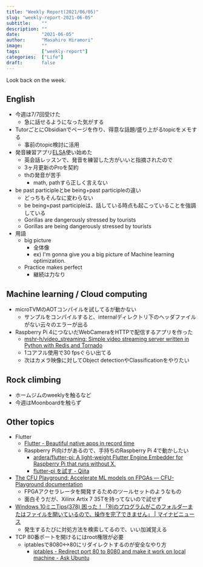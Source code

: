```yaml
---
title: "Weekly Report(2021/06/05)"
slug: "weekly-report-2021-06-05"
subtitle:    ""
description: ""
date:        "2021-06-05"
author:      "Masahiro Hiramori"
image:       ""
tags:        ["weekly-report"]
categories:  ["Life"]
draft:       false
---
```


Look back on the week.

## English

- 今週は7/7回受けた
    - 急に話せるようになった気がする
- TutorごとにObsidianでページを作り、得意な話題/盛り上がるtopicをメモする
    - 事前のtopic検討に活用
- 発音練習アプリ[ELSA](https://elsaspeak.com/en/)使い始めた
    - 英会話レッスンで、発音を練習した方がいいと指摘されたので
    - 3ヶ月更新のProを契約
    - thの発音が苦手
        - math, pathすら正しく言えない
- be past participleとbe being+past participleの違い
    - どっちもそんなに変わらない
    - be being+past participleは、話している時点も起こっていることを強調している
    - Gorillas are dangerously stressed by tourists
    - Gorillas are being dangerously stressed by tourists
- 用語
    - big picture
        - 全体像
        - ex) I'm gonna give you a big picture of Machine learning optimization.
    - Practice makes perfect
        - 継続は力なり

## Machine learning / Cloud computing

- microTVMのAOTコンパイルを試してるが動かない
    - サンプルをコンパイルすると、internalディレクトリ下のヘッダファイルがない云々のエラーが出る
- Raspberry Pi 4につないだWebCameraをHTTPで配信するアプリを作った
    - [mshr-h/video_streaming: Simple video streaming server written in Python with Redis and Tornado](https://github.com/mshr-h/video_streaming)
    - 1コアフル使用で30 fpsぐらい出てる
    - 次はカメラ映像に対してObject detectionやClassificationをやりたい

## Rock climbing

- ホームジムのweeklyを触るなど
- 今週はMoonboardを触らず

## Other topics

- Flutter
    - [Flutter - Beautiful native apps in record time](https://flutter.dev/)
    - Raspberry Pi向けがあるので、手持ちのRaspberry Pi 4で動かしたい
        - [ardera/flutter-pi: A light-weight Flutter Engine Embedder for Raspberry Pi that runs without X.](https://github.com/ardera/flutter-pi)
        - [flutter-pi を試す - Qiita](https://qiita.com/nanbuwks/items/bd30c7943094e7368a9b)
- [The CFU Playground: Accelerate ML models on FPGAs — CFU-Playground documentation](https://cfu-playground.readthedocs.io/en/latest/)
    - FPGAアクセラレータを開発するためのツールセットのようなもの
    - 面白そうだが、Xilinx Artix 7 35Tを持ってないので試せず
- [Windows 10ミニTips(378) 困った！「別のプログラムがこのフォルダーまたはファイルを開いているので、操作を完了できません」 | マイナビニュース](https://news.mynavi.jp/article/win10tips-378/)
    - 発生するたびに対処方法を検索してるので、いい加減覚える
- TCP 80番ポートを開けるにはroot権限が必要
    - iptablesで8080<->80にリダイレクトするのが安全なやり方
        - [iptables - Redirect port 80 to 8080 and make it work on local machine - Ask Ubuntu](https://askubuntu.com/questions/444729/redirect-port-80-to-8080-and-make-it-work-on-local-machine)
